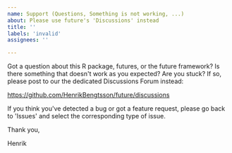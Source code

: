 ```yaml
---
name: Support (Questions, Something is not working, ...)
about: Please use future's 'Discussions' instead
title: ''
labels: 'invalid'
assignees: ''

---
```


Got a question about this R package, futures, or the future framework?  Is there something that doesn't work as you expected?  Are you stuck?  If so, please post to our the dedicated Discussions Forum instead:

  https://github.com/HenrikBengtsson/future/discussions

If you think you've detected a bug or got a feature request, please go back to 'Issues' and select the corresponding type of issue.

Thank you,

Henrik
